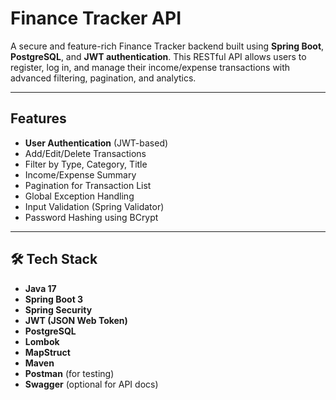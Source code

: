 #  Finance Tracker API

A secure and feature-rich Finance Tracker backend built using **Spring Boot**, **PostgreSQL**, and **JWT authentication**. This RESTful API allows users to register, log in, and manage their income/expense transactions with advanced filtering, pagination, and analytics.

---

##  Features

-  **User Authentication** (JWT-based)
-  Add/Edit/Delete Transactions
-  Filter by Type, Category, Title
-  Income/Expense Summary
-  Pagination for Transaction List
-  Global Exception Handling
-  Input Validation (Spring Validator)
-  Password Hashing using BCrypt

---

## 🛠️ Tech Stack

- **Java 17**
- **Spring Boot 3**
- **Spring Security**
- **JWT (JSON Web Token)**
- **PostgreSQL**
- **Lombok**
- **MapStruct**
- **Maven**
- **Postman** (for testing)
- **Swagger** (optional for API docs)
